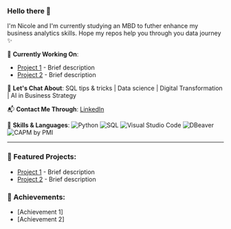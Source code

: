 ### Hello there 🌸
I'm Nicole and I'm currently studying an MBD to futher enhance my business analytics skills. 
Hope my repos help you through you data journey ✨ 

🌟 **Currently Working On**:
- [Project 1](https://github.com/yourusername/project1) - Brief description
- [Project 2](https://github.com/yourusername/project2) - Brief description

💬 **Let's Chat About**:
SQL tips & tricks | Data science | Digital Transformation | AI in Business Strategy 

📬 **Contact Me Through**: [LinkedIn](www.linkedin.com/in/fridapolanco)

🌼 **Skills & Languages**:
![Python](https://img.shields.io/badge/Python-3776AB?style=flat&logo=python&logoColor=white)
![SQL](https://img.shields.io/badge/SQL-4479A1?style=flat&logo=sql&logoColor=white)
![Visual Studio Code](https://img.shields.io/badge/Visual%20Studio%20Code-007ACC?style=flat&logo=visual-studio-code&logoColor=white)
![DBeaver](https://img.shields.io/badge/DBeaver-372923?style=flat&logo=dbeaver&logoColor=white)
![CAPM by PMI](https://img.shields.io/badge/CAPM-PMI-007CBA?style=flat&logo=pmi&logoColor=white)

---
### 🌟 Featured Projects:
- [Project 1](https://github.com/yourusername/project1) - Brief description
- [Project 2](https://github.com/yourusername/project2) - Brief description

### 🏅 Achievements:
- [Achievement 1]
- [Achievement 2]
